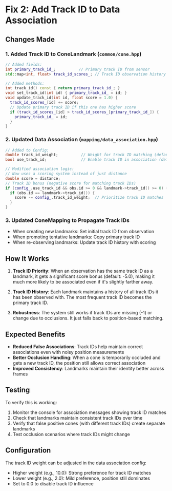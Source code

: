 # Fix 2: Add Track ID to Data Association

## Changes Made

### 1. Added Track ID to ConeLandmark (`common/cone.hpp`)

```cpp
// Added fields:
int primary_track_id_;          // Primary track ID from sensor
std::map<int, float> track_id_scores_; // Track ID observation history with scores

// Added methods:
int track_id() const { return primary_track_id_; }
void set_track_id(int id) { primary_track_id_ = id; }
void update_track_id(int id, float score = 1.0) {
  track_id_scores_[id] += score;
  // Update primary track ID if this one has higher score
  if (track_id_scores_[id] > track_id_scores_[primary_track_id_]) {
    primary_track_id_ = id;
  }
}
```

### 2. Updated Data Association (`mapping/data_association.hpp`)

```cpp
// Added to Config:
double track_id_weight;          // Weight for track ID matching (default: 5.0)
bool use_track_id;               // Enable track ID in association (default: true)

// Modified association logic:
// Now uses a scoring system instead of just distance
double score = distance;
// Track ID bonus (negative score for matching track IDs)
if (config_.use_track_id && obs.id >= 0 && landmark->track_id() >= 0) {
  if (obs.id == landmark->track_id()) {
    score -= config_.track_id_weight;  // Prioritize track ID matches
  }
}
```

### 3. Updated ConeMapping to Propagate Track IDs

- When creating new landmarks: Set initial track ID from observation
- When promoting tentative landmarks: Copy primary track ID
- When re-observing landmarks: Update track ID history with scoring

## How It Works

1. **Track ID Priority**: When an observation has the same track ID as a landmark, it gets a significant score bonus (default: -5.0), making it much more likely to be associated even if it's slightly farther away.

2. **Track ID History**: Each landmark maintains a history of all track IDs it has been observed with. The most frequent track ID becomes the primary track ID.

3. **Robustness**: The system still works if track IDs are missing (-1) or change due to occlusions. It just falls back to position-based matching.

## Expected Benefits

- **Reduced False Associations**: Track IDs help maintain correct associations even with noisy position measurements
- **Better Occlusion Handling**: When a cone is temporarily occluded and gets a new track ID, the position still allows correct association
- **Improved Consistency**: Landmarks maintain their identity better across frames

## Testing

To verify this is working:
1. Monitor the console for association messages showing track ID matches
2. Check that landmarks maintain consistent track IDs over time
3. Verify that false positive cones (with different track IDs) create separate landmarks
4. Test occlusion scenarios where track IDs might change

## Configuration

The track ID weight can be adjusted in the data association config:
- Higher weight (e.g., 10.0): Strong preference for track ID matches
- Lower weight (e.g., 2.0): Mild preference, position still dominates
- Set to 0.0 to disable track ID influence